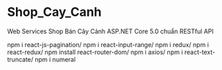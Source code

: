 # Shop_Cay_Canh
Web Services Shop Bán Cây Cảnh ASP.NET Core 5.0 chuẩn RESTful API

npm i react-js-pagination/
npm i react-input-range/
npm i redux/
npm i react-redux/
npm install react-router-dom/
npm i axios/
npm i react-text-truncate/
npm i numeral
